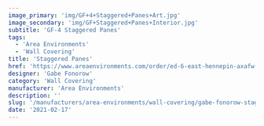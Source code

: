 ```yaml
---
image_primary: 'img/GF+4+Staggered+Panes+Art.jpg'
image_secondary: 'img/GF+Staggered+Panes+Interior.jpg'
subtitle: 'GF-4 Staggered Panes'
tags:
  - 'Area Environments'
  - 'Wall Covering'
title: 'Staggered Panes'
href: 'https://www.areaenvironments.com/order/ed-6-east-hennepin-axafw-lxan5-yrej3'
designer: 'Gabe Fonorow'
category: 'Wall Covering'
manufacturer: 'Area Environments'
description: ''
slug: '/manufacturers/area-environments/wall-covering/gabe-fonorow-staggered-panes'
date: '2021-02-17'
---
```

